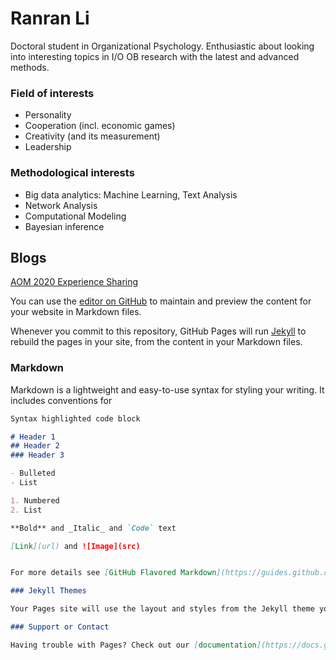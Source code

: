 # Ranran Li

Doctoral student in Organizational Psychology. Enthusiastic about looking into interesting topics in I/O OB research with the latest and advanced methods.

### Field of interests
- Personality
- Cooperation (incl. economic games)
- Creativity (and its measurement)
- Leadership

### Methodological interests
- Big data analytics: Machine Learning, Text Analysis
- Network Analysis
- Computational Modeling
- Bayesian inference




## Blogs
[AOM 2020 Experience Sharing](url) 



You can use the [editor on GitHub](https://github.com/catherineranran/ranranli.github.io/edit/gh-pages/index.md) to maintain and preview the content for your website in Markdown files.

Whenever you commit to this repository, GitHub Pages will run [Jekyll](https://jekyllrb.com/) to rebuild the pages in your site, from the content in your Markdown files.

### Markdown

Markdown is a lightweight and easy-to-use syntax for styling your writing. It includes conventions for

```markdown
Syntax highlighted code block

# Header 1
## Header 2
### Header 3

- Bulleted
- List

1. Numbered
2. List

**Bold** and _Italic_ and `Code` text

[Link](url) and ![Image](src)


For more details see [GitHub Flavored Markdown](https://guides.github.com/features/mastering-markdown/).

### Jekyll Themes

Your Pages site will use the layout and styles from the Jekyll theme you have selected in your [repository settings](https://github.com/catherineranran/ranranli.github.io/settings). The name of this theme is saved in the Jekyll `_config.yml` configuration file.

### Support or Contact

Having trouble with Pages? Check out our [documentation](https://docs.github.com/categories/github-pages-basics/) or [contact support](https://github.com/contact) and we’ll help you sort it out.
